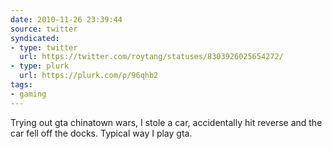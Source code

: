 ```yaml
---
date: 2010-11-26 23:39:44
source: twitter
syndicated:
- type: twitter
  url: https://twitter.com/roytang/statuses/8303926025654272/
- type: plurk
  url: https://plurk.com/p/96qhb2
tags:
- gaming
---
```


Trying out gta chinatown wars, I stole a car, accidentally hit reverse and the car fell off the docks. Typical way I play gta.